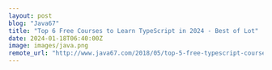 ```yaml
---
layout: post
blog: "Java67"
title: "Top 6 Free Courses to Learn TypeScript in 2024 - Best of Lot"
date: 2024-01-18T06:40:00Z
image: images/java.png
remote_url: "http://www.java67.com/2018/05/top-5-free-typescript-courses-to-learn.html"
---
```

